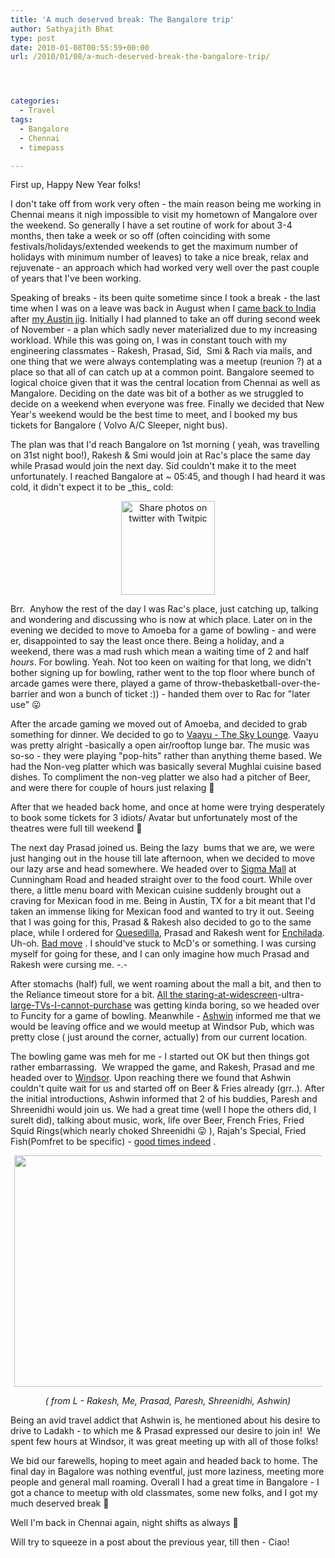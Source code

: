 ```yaml
---
title: 'A much deserved break: The Bangalore trip'
author: Sathyajith Bhat
type: post
date: 2010-01-08T00:55:59+00:00
url: /2010/01/08/a-much-deserved-break-the-bangalore-trip/




categories:
  - Travel
tags:
  - Bangalore
  - Chennai
  - timepass

---
```

First up, Happy New Year folks!

I don't take off from work very often - the main reason being me working in Chennai means it nigh impossible to visit my hometown of Mangalore over the weekend. So generally I have a set routine of work for about 3-4 months, then take a week or so off (often coinciding with some festivals/holidays/extended weekends to get the maximum number of holidays with minimum number of leaves) to take a nice break, relax and rejuvenate - an approach which had worked very well over the past couple of years that I've been working.

<!--more-->

Speaking of breaks - its been quite sometime since I took a break - the last time when I was on a leave was back in August when I [came back to India][1] after [my Austin jig][2]. Initially I had planned to take an off during second week of November - a plan which sadly never materialized due to my increasing workload. While this was going on, I was in constant touch with my engineering classmates - Rakesh, Prasad, Sid,  Smi & Rach via mails, and one thing that we were always contemplating was a meetup (reunion ?) at a place so that all of can catch up at a common point. Bangalore seemed to logical choice given that it was the central location from Chennai as well as Mangalore. Deciding on the date was bit of a bother as we struggled to decide on a weekend when everyone was free. Finally we decided that New Year's weekend would be the best time to meet, and I booked my bus tickets for Bangalore ( Volvo A/C Sleeper, night bus).

The plan was that I'd reach Bangalore on 1st morning ( yeah, was travelling on 31st night boo!), Rakesh & Smi would join at Rac's place the same day while Prasad would join the next day. Sid couldn't make it to the meet unfortunately. I reached Bangalore at ~ 05:45, and though I had heard it was cold, it didn't expect it to be \_this\_ cold:

<p style="text-align: center;">
  <a title="Share photos on twitter with Twitpic" href="https://twitpic.com/w478i"><img class="aligncenter" src="https://twitpic.com/show/thumb/w478i.jpg" alt="Share photos on twitter with Twitpic" width="150" height="150" /></a>
</p>

Brr.  Anyhow the rest of the day I was Rac's place, just catching up, talking and wondering and discussing who is now at which place. Later on in the evening we decided to move to Amoeba for a game of bowling - and were er, disappointed to say the least once there. Being a holiday, and a weekend, there was a mad rush which mean a waiting time of 2 and half _hours_. For bowling. Yeah. Not too keen on waiting for that long, we didn't bother signing up for bowling, rather went to the top floor where bunch of arcade games were there, played a game of throw-thebasketball-over-the-barrier and won a bunch of ticket :)) - handed them over to Rac for "later use" 😛

After the arcade gaming we moved out of Amoeba, and decided to grab something for dinner. We decided to go to [Vaayu - The Sky Lounge][3]. Vaayu was pretty alright -basically a open air/rooftop lunge bar. The music was so-so - they were playing "pop-hits" rather than anything theme based. We had the Non-veg platter which was basically several Mughlai cuisine based dishes. To compliment the non-veg platter we also had a pitcher of Beer, and were there for couple of hours just relaxing 🙂

After that we headed back home, and once at home were trying desperately to book some tickets for 3 idiots/ Avatar but unfortunately most of the theatres were full till weekend 🙁

The next day Prasad joined us. Being the lazy  bums that we are, we were just hanging out in the house till late afternoon, when we decided to move our lazy arse and head somewhere. We headed over to [Sigma Mall][4] at Cunningham Road and headed straight over to the food court. While over there, a little menu board with Mexican cuisine suddenly brought out a craving for Mexican food in me. Being in Austin, TX for a bit meant that I'd taken an immense liking for Mexican food and wanted to try it out. Seeing that I was going for this, Prasad & Rakesh also decided to go to the same place, while I ordered for [Quesedilla][5], Prasad and Rakesh went for [Enchilada][6]. Uh-oh. [Bad move][7] . I should've stuck to McD's or something. I was cursing myself for going for these, and I can only imagine how much Prasad and Rakesh were cursing me. -.-

After stomachs (half) full, we went roaming about the mall a bit, and then to the Reliance timeout store for a bit. [All the staring-at-widescreen][8]-ultra-[large-TVs-I-cannot-purchase][9] was getting kinda boring, so we headed over to Funcity for a game of bowling. Meanwhile - [Ashwin][10] informed me that we would be leaving office and we would meetup at Windsor Pub, which was pretty close ( just around the corner, actually) from our current location.

The bowling game was meh for me - I started out OK but then things got rather embarrassing.  We wrapped the game, and Rakesh, Prasad and me headed over to [Windsor][11]. Upon reaching there we found that Ashwin couldn't quite wait for us and started off on Beer & Fries already (grr..). After the initial introductions, Ashwin informed that 2 of his buddies, Paresh and Shreenidhi would join us. We had a great time (well I hope the others did, I surelt did), talking about music, work, life over Beer, French Fries, Fried Squid Rings(which nearly choked Shreenidhi 😛 ), Rajah's Special, Fried Fish(Pomfret to be specific) - [good times indeed][12] .

<a style="margin: 0pt auto; padding: 0px 6px; text-align: center; display: block;" href="https://www.flickr.com/photos/sathyabhat/4247899368/"><img style="border: 0px none;" title="IMG_0510" src="https://farm5.static.flickr.com/4033/4247899368_c9e84c8dac.jpg" alt="" width="500px" height="370px" /></a>

<p style="text-align: center;">
  <em> ( from L - Rakesh, Me, Prasad, Paresh, Shreenidhi, Ashwin)</em>
</p>

Being an avid travel addict that Ashwin is, he mentioned about his desire to drive to Ladakh - to which me & Prasad expressed our desire to join in!  We spent few hours at Windsor, it was great meeting up with all of those folks!

We bid our farewells, hoping to meet again and headed back to home. The final day in Bagalore was nothing eventful, just more laziness, meeting more people and general mall roaming. Overall I had a great time in Bangalore - I got a chance to meetup with old classmates, some new folks, and I got my much deserved break 🙂

Well I'm back in Chennai again, night shifts as always 🙁

Will try to squeeze in a post about the previous year, till then - Ciao!

 [1]: https://sathyabh.at/2009/09/29/back-in-india/
 [2]: https://sathyabh.at/2008/11/10/my-last-few-days-in-india/
 [3]: https://bangalore.burrp.com/listing/vaayu-sky-lounge_brigade-road_bangalore_bars-pubs-lounges/129874980
 [4]: https://maps.google.com/maps?om=0&iwloc=addr&f=q&ll=12.9879708%2C77.594558&hl=en&z=16&ie=UTF8
 [5]: https://en.wikipedia.org/wiki/Quesadilla
 [6]: https://en.wikipedia.org/wiki/Enchilada
 [7]: https://twitter.com/SathyaBhat/status/7296683969
 [8]: https://twitter.com/SathyaBhat/status/7297356735
 [9]: https://twitter.com/SathyaBhat/status/7297542537
 [10]: https://twitter.com/ashwinsid
 [11]: https://maps.google.com/maps?om=0&iwloc=addr&f=q&ll=12.9948313%2C77.5948268&hl=en&z=16&ie=UTF8
 [12]: https://twitter.com/ashwinsid/status/7303101713
